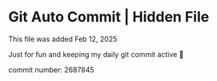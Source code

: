 # Git Auto Commit | Hidden File

This file was added Feb 12, 2025

Just for fun and keeping my daily git commit active 🤪

commit number: 2687845
